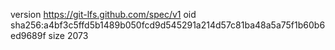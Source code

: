 version https://git-lfs.github.com/spec/v1
oid sha256:a4bf3c5ffd5b1489b050fcd9d545291a214d57c81ba48a5a75f1b60b6ed9689f
size 2073
